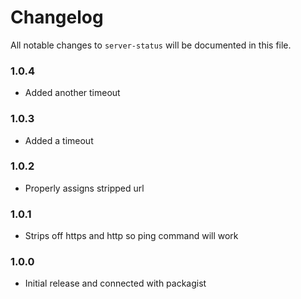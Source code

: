 # Changelog

All notable changes to `server-status` will be documented in this file.

### 1.0.4
- Added another timeout

### 1.0.3
- Added a timeout

### 1.0.2
- Properly assigns stripped url

### 1.0.1
- Strips off https and http so ping command will work

### 1.0.0
- Initial release and connected with packagist
